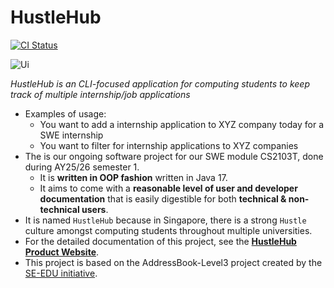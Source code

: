 # HustleHub

[![CI Status](https://github.com/AY2526S1-CS2103T-T11-1/tp/actions/workflows/gradle.yml/badge.svg)](https://github.com/AY2526S1-CS2103T-T11-1/tp/actions/workflows/gradle.yml)

![Ui](docs/images/Ui.png)

_HustleHub is an CLI-focused application for computing students to keep track of multiple internship/job applications_
* Examples of usage:
  * You want to add a internship application to XYZ company today for a SWE internship
  * You want to filter for internship applications to XYZ companies
* The is our ongoing software project for our SWE module CS2103T, done during AY25/26 semester 1.
  * It is **written in OOP fashion** written in Java 17.
  * It aims to come with a **reasonable level of user and developer documentation** that is easily digestible for both **technical & non-technical users**.
* It is named `HustleHub` because in Singapore, there is a strong `Hustle` culture amongst computing students throughout multiple universities.
* For the detailed documentation of this project, see the **[HustleHub Product Website](https://ay2526s1-cs2103t-t11-1.github.io/tp/)**.
* This project is based on the AddressBook-Level3 project created by the [SE-EDU initiative](https://se-education.org).